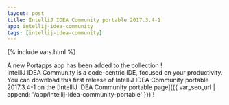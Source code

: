 ```yaml
---
layout: post
title: IntelliJ IDEA Community portable 2017.3.4-1
app: intellij-idea-community
tags: [intellij-idea-community]
---
```

{% include vars.html %}

A new Portapps app has been added to the collection !<br />
IntelliJ IDEA Community is a code-centric IDE, focused on your productivity.<br />
You can download this first release of IntelliJ IDEA Community portable 2017.3.4-1 on the [IntelliJ IDEA Community portable page]({{ var_seo_url | append: '/app/intellij-idea-community-portable' }}) !